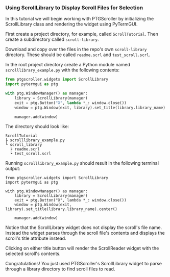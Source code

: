 ### Using ScrollLibrary to Display Scroll Files for Selection

In this tutorial we will begin working with PTGScroller by initializing the ScrollLibrary class and rendering the widget using PyTermGUI.

First create a project directory, for example, called `ScrollTutorial`. Then create a subdirectory called `scroll-library`.

Download and copy over the files in the repo's own `scroll-library` directory. These should be called `readme.scrl` and `test_scroll.scrl`.

In the root project directory create a Python module named `scrolllibrary_example.py` with the following contents:

```python
from ptgscroller.widgets import ScrollLibrary
import pytermgui as ptg

with ptg.WindowManager() as manager:
    library = ScrollLibrary(manager)
    exit = ptg.Button("X", lambda *_: window.close())
    window = ptg.Window(exit, library).set_title(library.library_name).center()

    manager.add(window)
```

The directory should look like:

```
ScrollTutorial
┝ scrolllibrary_example.py
└ scroll_library
  ┝ readme.scrl
  ┕ test_scroll.scrl
```

Running `scrolllibrary_example.py` should result in the following terminal output:

```termage-svg title=scrolllibrary_example.py
from ptgscroller.widgets import ScrollLibrary
import pytermgui as ptg

with ptg.WindowManager() as manager:
    library = ScrollLibrary(manager)
    exit = ptg.Button("X", lambda *_: window.close())
    window = ptg.Window(exit, library).set_title(library.library_name).center()

    manager.add(window)
```

Notice that the ScrollLibrary widget does not display the scroll's file name. Instead the widget parses through the scroll file's contents and displays the scroll's title attribute instead.

Clicking on either title button will render the ScrollReader widget with the selected scroll's contents.

Congratulations! You just used PTGScroller's ScrollLibrary widget to parse through a library directory to find scroll files to read.
